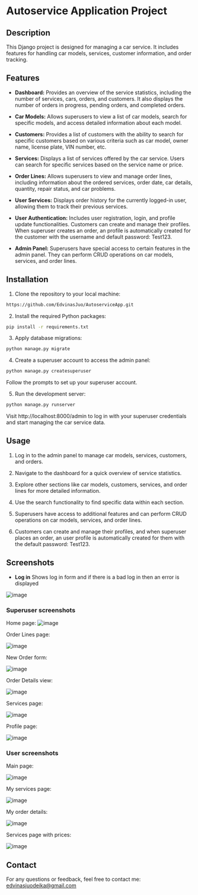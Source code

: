 # Autoservice Application Project

## Description
This Django project is designed for managing a car service. It includes features for handling car models, services, customer information, and order tracking.

## Features
- <b>Dashboard:</b> Provides an overview of the service statistics, including the number of services, cars, orders, and customers. It also displays the number of orders in progress, pending orders, and completed orders.

- <b>Car Models:</b> Allows superusers to view a list of car models, search for specific models, and access detailed information about each model.

- <b>Customers:</b> Provides a list of customers with the ability to search for specific customers based on various criteria such as car model, owner name, license plate, VIN number, etc.

- <b>Services:</b> Displays a list of services offered by the car service. Users can search for specific services based on the service name or price.

- <b>Order Lines:</b> Allows superusers to view and manage order lines, including information about the ordered services, order date, car details, quantity, repair status, and car problems.

- <b>User Services:</b> Displays order history for the currently logged-in user, allowing them to track their previous services.

- <b>User Authentication:</b> Includes user registration, login, and profile update functionalities. Customers can create and manage their profiles. When superuser creates an order, an profile is automatically created for the customer with the username and default password: Test123.

- <b>Admin Panel:</b> Superusers have special access to certain features in the admin panel. They can perform CRUD operations on car models, services, and order lines.

## Installation
1. Clone the repository to your local machine:
```bash
https://github.com/EdvinasJuo/AutoserviceApp.git
```

2. Install the required Python packages:
```bash
pip install -r requirements.txt
```

3. Apply database migrations:
```bash
python manage.py migrate
```

4. Create a superuser account to access the admin panel:
```bash
python manage.py createsuperuser
```
Follow the prompts to set up your superuser account.

5. Run the development server:
```bash
python manage.py runserver
```
Visit http://localhost:8000/admin to log in with your superuser credentials and start managing the car service data.

## Usage
1. Log in to the admin panel to manage car models, services, customers, and orders.

2. Navigate to the dashboard for a quick overview of service statistics.

3. Explore other sections like car models, customers, services, and order lines for more detailed information.

4. Use the search functionality to find specific data within each section.

5. Superusers have access to additional features and can perform CRUD operations on car models, services, and order lines.
   
7. Customers can create and manage their profiles, and when superuser places an order, an user profile is automatically created for them with the default password: Test123.

## Screenshots
- <b>Log in</b>
Shows log in form and if there is a bad log in then an error is displayed

![image](https://github.com/EdvinasJuo/AutoserviceApp/assets/97233138/f3c87847-977f-4793-9d1a-60f6ff2f4ed5)

### Superuser screenshots

Home page:
![image](https://github.com/EdvinasJuo/AutoserviceApp/assets/97233138/d84f596f-9297-4e3a-9aef-1809c069e3d5)

Order Lines page:

![image](https://github.com/EdvinasJuo/AutoserviceApp/assets/97233138/e0d3311c-2147-4fe2-8523-261077e99a25)

New Order form:

![image](https://github.com/EdvinasJuo/AutoserviceApp/assets/97233138/50d72579-4a5d-49de-9055-91b38fb11b17)


Order Details view:

![image](https://github.com/EdvinasJuo/AutoserviceApp/assets/97233138/939f0729-d9ee-4704-ae4b-8a05473af468)

Services page:

![image](https://github.com/EdvinasJuo/AutoserviceApp/assets/97233138/9c703989-1ace-4059-b471-35df87219a8f)


Profile page:

![image](https://github.com/EdvinasJuo/AutoserviceApp/assets/97233138/f7a42efc-e823-4e5c-98aa-6693bf8ab33e)

### User screenshots

Main page: 

![image](https://github.com/EdvinasJuo/AutoserviceApp/assets/97233138/2384ec24-fccc-4d35-be54-89181406118c)

My services page:

![image](https://github.com/EdvinasJuo/AutoserviceApp/assets/97233138/e79f5c27-a58f-473e-971e-95d4658fc455)


My order details:

![image](https://github.com/EdvinasJuo/AutoserviceApp/assets/97233138/cf67ff93-59c6-4d9c-9eed-4d49e3c17e34)

Services page with prices:

![image](https://github.com/EdvinasJuo/AutoserviceApp/assets/97233138/9d777772-efba-4146-96df-674502abe34a)


## Contact
For any questions or feedback, feel free to contact me: edvinasjuodeika@gmail.com
